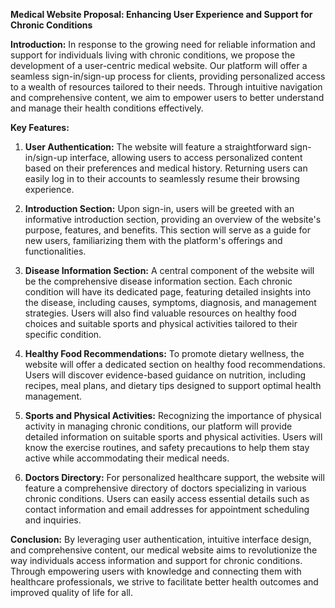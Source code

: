 **Medical Website Proposal: Enhancing User Experience and Support for Chronic Conditions**

**Introduction:**
In response to the growing need for reliable information and support for individuals living with chronic conditions, we propose the development of a user-centric medical website. Our platform will offer a seamless sign-in/sign-up process for clients, providing personalized access to a wealth of resources tailored to their needs. Through intuitive navigation and comprehensive content, we aim to empower users to better understand and manage their health conditions effectively.

**Key Features:**

1. **User Authentication:** The website will feature a straightforward sign-in/sign-up interface, allowing users to access personalized content based on their preferences and medical history. Returning users can easily log in to their accounts to seamlessly resume their browsing experience.

2. **Introduction Section:** Upon sign-in, users will be greeted with an informative introduction section, providing an overview of the website's purpose, features, and benefits. This section will serve as a guide for new users, familiarizing them with the platform's offerings and functionalities.

3. **Disease Information Section:** A central component of the website will be the comprehensive disease information section. Each chronic condition will have its dedicated page, featuring detailed insights into the disease, including causes, symptoms, diagnosis, and management strategies. Users will also find valuable resources on healthy food choices and suitable sports and physical activities tailored to their specific condition.

4. **Healthy Food Recommendations:** To promote dietary wellness, the website will offer a dedicated section on healthy food recommendations. Users will discover evidence-based guidance on nutrition, including recipes, meal plans, and dietary tips designed to support optimal health management.

5. **Sports and Physical Activities:** Recognizing the importance of physical activity in managing chronic conditions, our platform will provide detailed information on suitable sports and physical activities. Users will know the exercise routines, and safety precautions to help them stay active while accommodating their medical needs.

6. **Doctors Directory:** For personalized healthcare support, the website will feature a comprehensive directory of doctors specializing in various chronic conditions. Users can easily access essential details such as contact information and email addresses for appointment scheduling and inquiries.

**Conclusion:**
By leveraging user authentication, intuitive interface design, and comprehensive content, our medical website aims to revolutionize the way individuals access information and support for chronic conditions. Through empowering users with knowledge and connecting them with healthcare professionals, we strive to facilitate better health outcomes and improved quality of life for all.

